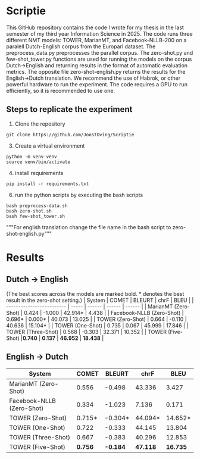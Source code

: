 # Scriptie
This GitHub repository contains the code I wrote for my thesis in the last semester of my third year Information Science in 2025. The code runs three different NMT models: TOWER, MarianMT, and Facebook-NLLB-200 on a paralell Dutch-English corpus from the Europarl dataset.
The preprocess_data.py preprocesses the parallel corpus. The zero-shot.py and few-shot_tower.py functions are used for running the models on the corpus Dutch->English and returning results in the format of automatic evaluation metrics. The opposite file zero-shot-english.py returns the results for the English->Dutch translation.
We recommend the use of Habrok, or other powerful hardware to run the experiment. The code requires a GPU to run efficiently, so it is recommended to use one.

## Steps to replicate the experiment

1. Clone the repository
```
git clone https://github.com/JoostOving/Scriptie
```

3. Create a virtual environment
```
python -m venv venv
source venv/bin/activate
```

4. install requirements
```
pip install -r requirements.txt
```

6. run the python scripts by executing the bash scripts
```
bash preprocess-data.sh
bash zero-shot.sh
bash few-shot_tower.sh
```
"""For english translation change the file name in the bash script to zero-shot-english.py"""

# Results
## Dutch -> English
(The best scores across the models are marked bold. * denotes the best result in the zero-shot setting.)
| System                    | COMET | BLEURT | chrF   | BLEU   |
| ------------------------- | ----- | ------ | ------ | ------ |
| MarianMT (Zero-Shot)      | 0.424 | -1.000 | 42.914* | 4.438  |
| Facebook-NLLB (Zero-Shot) | 0.696* | 0.000*  | 40.073 | 13.025 |
| TOWER (Zero-Shot)         | 0.664 | -0.110 | 40.636 | 15.104* |
| TOWER (One-Shot)          | 0.735 | 0.067  | 45.999 | 17.846 |
| TOWER (Three-Shot)        | 0.568 | -0.303 | 32.371 | 10.352 |
| TOWER (Five-Shot)         |**0.740** | **0.137**  | **46.952** | **18.438** |

## English -> Dutch
| System                     | COMET | BLEURT | chrF   | BLEU   |
|---------------------------|-------|--------|--------|--------|
| MarianMT (Zero-Shot)      | 0.556 | -0.498 | 43.336 | 3.427  |
| Facebook-NLLB (Zero-Shot) | 0.334 | -1.023 | 7.136  | 0.171  |
| TOWER (Zero-Shot)         | 0.715* | -0.304* | 44.094* | 14.652* |
| TOWER (One-Shot)          | 0.722 | -0.333 | 44.145 | 13.804 |
| TOWER (Three-Shot)        | 0.667 | -0.383 | 40.296 | 12.853 |
| TOWER (Five-Shot)         | **0.756** | **-0.184** | **47.118** | **16.735** |

